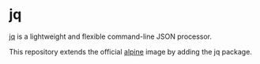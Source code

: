 # jq

[jq](https://stedolan.github.io/jq/) is a lightweight and flexible command-line JSON processor.

This repository extends the official [alpine](https://hub.docker.com/_/alpine) image by adding the jq package.
